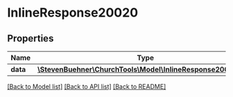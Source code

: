 # InlineResponse20020

## Properties
Name | Type | Description | Notes
------------ | ------------- | ------------- | -------------
**data** | [**\StevenBuehner\ChurchTools\Model\InlineResponse20020Data**](InlineResponse20020Data.md) |  | [optional] 

[[Back to Model list]](../../README.md#documentation-for-models) [[Back to API list]](../../README.md#documentation-for-api-endpoints) [[Back to README]](../../README.md)

